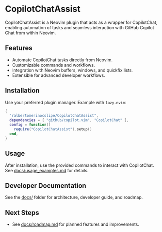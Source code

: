 # CopilotChatAssist

CopilotChatAssist is a Neovim plugin that acts as a wrapper for CopilotChat, enabling automation of tasks and seamless interaction with GitHub Copilot Chat from within Neovim.

## Features

- Automate CopilotChat tasks directly from Neovim.
- Customizable commands and workflows.
- Integration with Neovim buffers, windows, and quickfix lists.
- Extensible for advanced developer workflows.

## Installation

Use your preferred plugin manager. Example with `lazy.nvim`:

```lua
{
  "ralbertomerinocolipe/CopilotChatAssist",
  dependencies = { "github/copilot.vim", "CopilotChat" },
  config = function()
    require("CopilotChatAssist").setup()
  end,
}
```

## Usage

After installation, use the provided commands to interact with CopilotChat. See [docs/usage_examples.md](docs/usage_examples.md) for details.

## Developer Documentation

See the [docs/](docs/) folder for architecture, developer guide, and roadmap.

## Next Steps

- See [docs/roadmap.md](docs/roadmap.md) for planned features and improvements.

